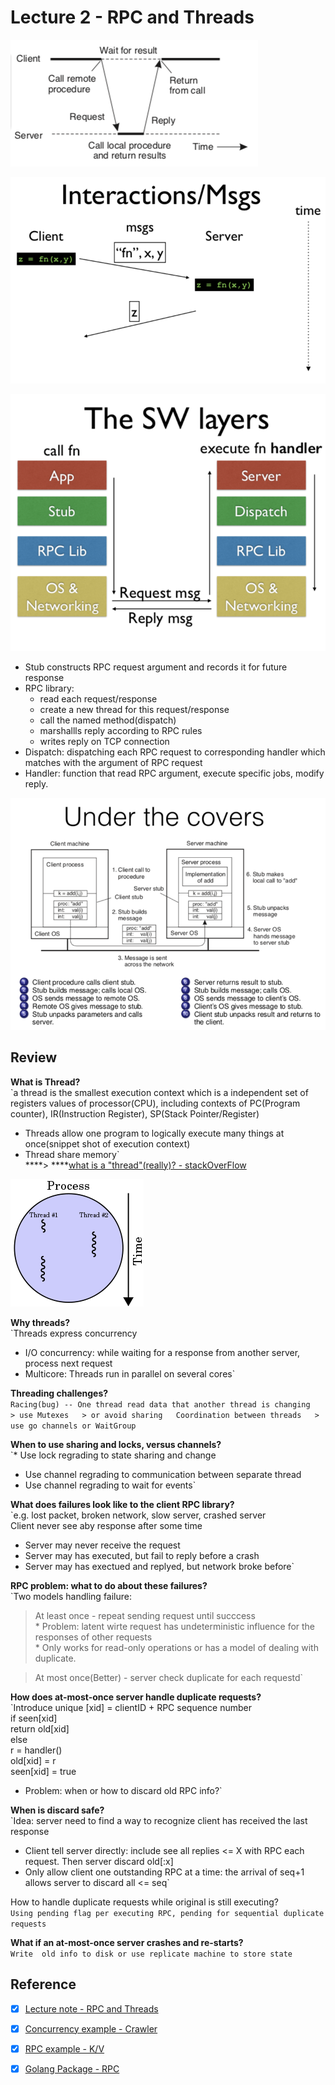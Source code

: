 # Lecture 2 - RPC and Threads

![](../.gitbook/assets/image%20%287%29.png)

![](../.gitbook/assets/image%20%289%29.png)



![](../.gitbook/assets/image%20%288%29.png)

* Stub constructs RPC request argument and records it for future response
* RPC library: 
  * read each request/response
  * create a new thread for this request/response
  * call the named method\(dispatch\)
  * marshallls  reply according to RPC rules
  * writes reply on TCP connection
* Dispatch: dispatching each RPC request to corresponding handler which matches with the argument of RPC request
* Handler: function that read RPC argument, execute specific jobs, modify reply.

![](../.gitbook/assets/image%20%282%29.png)

## Review

**What is Thread?**  
`a thread is the smallest execution context which is a independent set of registers values of  processor(CPU), including contexts of PC(Program counter), IR(Instruction Register), SP(Stack Pointer/Register)  
* Threads allow one program to logically execute many things at once(snippet shot of execution context)  
* Thread share memory`  
****&gt; ****[what is a "thread"\(really\)? - stackOverFlow](https://stackoverflow.com/questions/5201852/what-is-a-thread-really)

![A process\(execution context\) with two threads of execution, running on one processor](../.gitbook/assets/image%20%284%29.png)

**Why threads?**  
`Threads express concurrency  
* I/O concurrency: while waiting for a response from another server, process next request  
* Multicore: Threads run in parallel on several cores` 

**Threading challenges?**  
`Racing(bug) -- One thread read data that another thread is changing  
    > use Mutexes  
    > or avoid sharing  
Coordination between threads  
    > use go channels or WaitGroup`

**When to use sharing and locks, versus channels?**  
`* Use lock regrading to state sharing and change  
* Use channel regrading to communication between separate thread  
* Use channel regrading to wait for events`

**What does failures look like to the client RPC library?**  
`e.g. lost packet, broken network, slow server, crashed server  
Client never see aby response after some time  
* Server may never receive the request  
* Server may has executed, but fail to reply before a crash  
* Server may has exectued and replyed, but network broke before`

**RPC problem: what to do about these failures?**  
`Two models handling failure:  
> At least once - repeat sending request until succcess  
    * Problem: latent wirte request has undeterministic influence for the responses of other requests  
    * Only works for read-only operations or has a model of dealing with duplicate.  
  
> At most once(Better) - server check duplicate for each requestd`

**How does at-most-once server handle duplicate requests?**  
`Introduce unique [xid] = clientID + RPC sequence number  
if seen[xid]   
    return old[xid]  
else   
    r = handler()  
    old[xid] = r  
    seen[xid] = true  
* Problem: when or how to discard old RPC info?`

**When is discard safe?**  
`Idea: server need to find a way to recognize client has received the last response  
* Client tell server directly: include see all replies <= X with RPC each request. Then server discard old[:x]  
* Only allow client one outstanding RPC at a time: the arrival of seq+1 allows server to discard all <= seq`

How to handle duplicate requests while original is still executing?  
`Using pending flag per executing RPC, pending for sequential duplicate requests`

**What if an at-most-once server crashes and re-starts?**  
`Write  old info to disk or use replicate machine to store state`

## Reference

* [x] [Lecture note - RPC and Threads](https://pdos.csail.mit.edu/6.824/notes/l-rpc.txt)
* [x] [Concurrency example - Crawler](https://pdos.csail.mit.edu/6.824/notes/crawler.go)
* [x] [RPC example - K/V](https://pdos.csail.mit.edu/6.824/notes/kv.go)
* [x] [Golang Package - RPC](https://golang.org/pkg/net/rpc/)



